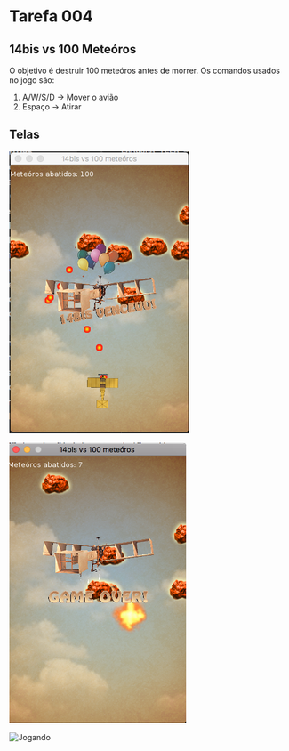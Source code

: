 # Tarefa 004

14bis vs 100 Meteóros
---

O objetivo é destruir 100 meteóros antes de morrer.
Os comandos usados no jogo são:

1. A/W/S/D -> Mover o avião
2. Espaço -> Atirar

Telas
----
![Vencendo](https://github.com/fabiopimentel/EDL/blob/master/tarefas/tarefa-04/screenshots/14bis_vencedor.png)   

![Perdendo](https://github.com/fabiopimentel/EDL/blob/master/tarefas/tarefa-04/screenshots/14bis_destruido.png)   

![Jogando](https://github.com/fabiopimentel/EDL/blob/master/tarefas/tarefa-04/screenshots/game_executando.gif)   

